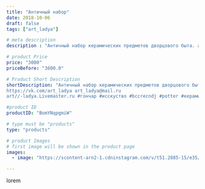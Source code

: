 ```yaml
---
title: "Античный набор"
date: 2018-10-06
draft: false
tags: ["art_ladya"]

# meta description
description : "Античный набор керамических предметов дворцового быта. art_ladya\"Арт Ладья\" Гончарная мастерская в Нижнем Новгороде. Изготовление керамики и мастер//-классы п"

# product Price
price: "3000"
priceBefore: "3600.0"

# Product Short Description
shortDescription: "Античный набор керамических предметов дворцового быта. art_ladya\"Арт Ладья\" Гончарная мастерская в Нижнем Новгороде. Изготовление керамики и мастер//-классы по обучению. 
https://vk.com/art_ladya art_ladya@mail.ru 
art//-ladya.Livemaster.ru #гончар #исскуство #bccrecndj #potter #керамикадляинтерьера #керамикаручнаяработа #керамиканазаказ #handmade #ancientceramics #керамика #эксклюзивнаякерамика #greece #painter #dishes #decor #ceramicar #nntoday #claygoods #restaurant #earthenware #ceramic #design #antiquity #античнаякерамика #ceramicart #exclusive #античность #clay #авторскаякерамика"

#product ID
productID: "BomYNqpgmiW"

# type must be "products"
type: "products"

# product Images
# first image will be shown in the product page
images:
  - image: "https://scontent-arn2-1.cdninstagram.com/v/t51.2885-15/e35/42186766_1868963673156985_5558793113093346672_n.jpg?se=7&tp=1&_nc_ht=scontent-arn2-1.cdninstagram.com&_nc_cat=101&_nc_ohc=PahRB-MiG88AX9WoFmf&ccb=7-4&oh=a0879376e879756f78618a5e5bc311ed&oe=608523FF&_nc_sid=86f79a&ig_cache_key=MTg4NDI5OTk4NjM2NDE2NDI0Ng%3D%3D.2-ccb7-4"

---
```

lorem
